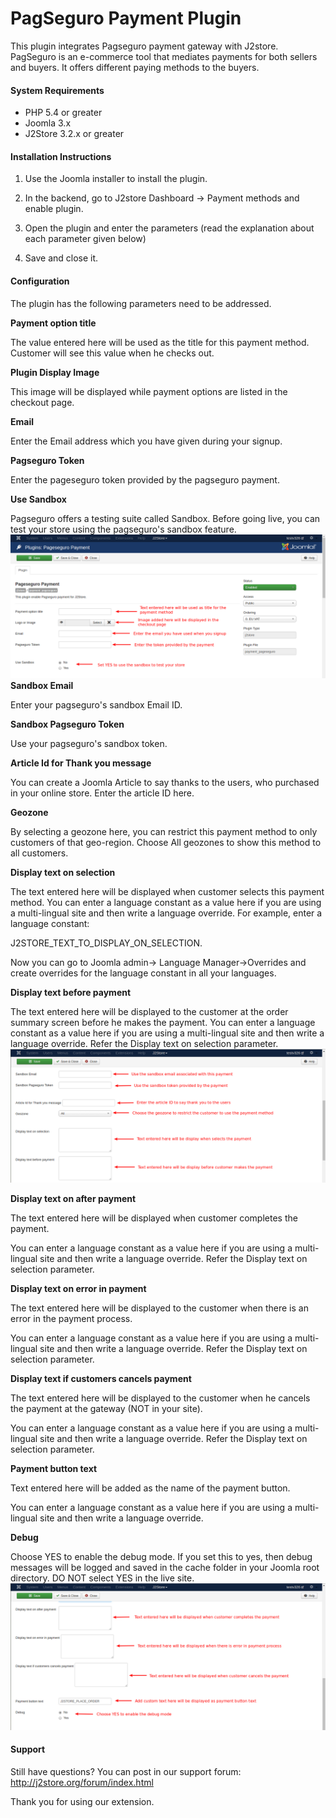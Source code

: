 # PagSeguro Payment Plugin

This plugin integrates Pagseguro payment gateway with J2store. PagSeguro is an e-commerce tool that mediates payments for both sellers and buyers. It offers different paying methods to the buyers.

#### System Requirements

* PHP 5.4 or greater
* Joomla 3.x
* J2Store 3.2.x or greater

#### Installation Instructions

1. Use the Joomla installer to install the plugin.

2. In the backend, go to J2store Dashboard -> Payment methods and enable plugin.

3. Open the plugin and enter the parameters (read the explanation about each parameter given below)

4. Save and close it.

#### Configuration

The plugin has the following parameters need to be addressed.

**Payment option title**

  The value entered here will be used as the title for this payment method. Customer will see this value when he checks out.
  
**Plugin Display Image**

  This image will be displayed while payment options are listed in the checkout page.
  
**Email**

  Enter the Email address which you have given during your signup.
  
**Pagseguro Token**

  Enter the pageseguro token provided by the pagseguro payment.
  
**Use Sandbox**

  Pagseguro offers a testing suite called Sandbox. Before going live, you can test your store using the pagseguro's sandbox feature.
  ![](./assets/images/pagseguro_1.png)
**Sandbox Email**

  Enter your pagseguro's sandbox Email ID.
  
**Sandbox Pagseguro Token**

  Use your pagseguro's sandbox token.
  
**Article Id for Thank you message**

  You can create a Joomla Article to say thanks to the users, who purchased in your online store. Enter the article ID here.
  
**Geozone**

  By selecting a geozone here, you can restrict this payment method to only customers of that geo-region. Choose All geozones to show this method to all customers.
  
**Display text on selection**

  The text entered here will be displayed when customer selects this payment method. You can enter a language constant as a value here if you are using a multi-lingual site and then write a language override. For example, enter a language constant:

  J2STORE_TEXT_TO_DISPLAY_ON_SELECTION.

  Now you can go to Joomla admin-> Language Manager->Overrides and create overrides for the language constant in all your languages.
  
**Display text before payment**

  The text entered here will be displayed to the customer at the order summary screen before he makes the payment. You can enter a language constant as a value here if you are using a multi-lingual site and then write a language override. Refer the Display text on selection parameter.
  ![](./assets/images/pagseguro_2.png)
  
**Display text on after payment**

  The text entered here will be displayed when customer completes the payment.

  You can enter a language constant as a value here if you are using a multi-lingual site and then write a language override. Refer the Display text on selection parameter.
  
**Display text on error in payment**

  The text entered here will be displayed to the customer when there is an error in the payment process.

  You can enter a language constant as a value here if you are using a multi-lingual site and then write a language override. Refer the Display text on selection parameter.
  
**Display text if customers cancels payment**

  The text entered here will be displayed to the customer when he cancels the payment at the gateway (NOT in your site).

  You can enter a language constant as a value here if you are using a multi-lingual site and then write a language override. Refer the Display text on selection parameter.

**Payment button text**

  Text entered here will be added as the name of the payment button.

  You can enter a language constant as a value here if you are using a multi-lingual site and then write a language override.
  
**Debug**

  Choose YES to enable the debug mode. If you set this to yes, then debug messages will be logged and saved in the cache folder in your Joomla root directory. DO NOT select YES in the live site.
  ![](./assets/images/pagseguro_3.png)
#### Support

Still have questions? You can post in our support forum: http://j2store.org/forum/index.html

Thank you for using our extension.